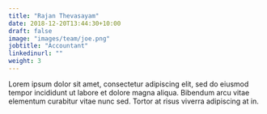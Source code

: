 ```yaml
---
title: "Rajan Thevasayam"
date: 2018-12-20T13:44:30+10:00
draft: false
image: "images/team/joe.png"
jobtitle: "Accountant"
linkedinurl: ""
weight: 3
---
```


Lorem ipsum dolor sit amet, consectetur adipiscing elit, sed do eiusmod tempor incididunt ut labore et dolore magna aliqua. Bibendum arcu vitae elementum curabitur vitae nunc sed. Tortor at risus viverra adipiscing at in.
